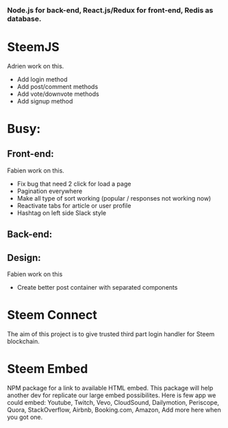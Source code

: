 ### Node.js for back-end, React.js/Redux for front-end, Redis as database.

# SteemJS
Adrien work on this.
- Add login method
- Add post/comment methods
- Add vote/downvote methods
- Add signup method

# Busy:

## Front-end:
Fabien work on this.
- Fix bug that need 2 click for load a page
- Pagination everywhere
- Make all type of sort working (popular / responses not working now)
- Reactivate tabs for article or user profile
- Hashtag on left side Slack style

## Back-end:

## Design:
Fabien work on this
- Create better post container with separated components

# Steem Connect
The aim of this project is to give trusted third part login handler for Steem blockchain.

# Steem Embed
NPM package for a link to available HTML embed. This package will help another dev for replicate our large embed possibilites. Here is few app we could embed: Youtube, Twitch, Vevo, CloudSound, Dailymotion, Periscope, Quora, StackOverflow, Airbnb, Booking.com, Amazon, Add more here when you got one.
